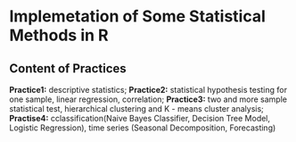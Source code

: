 # Implemetation of Some Statistical Methods in R
## Content of Practices
**Practice1:** descriptive statistics;
**Practice2:** statistical hypothesis testing for one sample, linear regression, correlation;
**Practice3:** two and more sample statistical test, hierarchical clustering and K - means cluster analysis;
**Practise4:** cclassification(Naive Bayes Classifier, Decision Tree Model, Logistic Regression), time series (Seasonal Decomposition, Forecasting)
